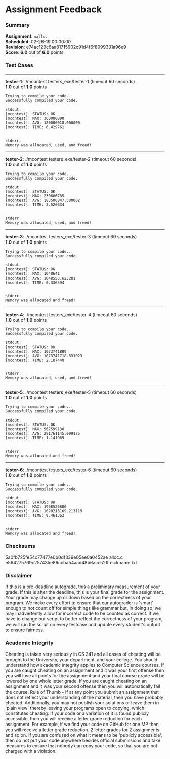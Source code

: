 # Assignment Feedback

### Summary

**Assignment**: `malloc`  
**Scheduled**: 02-26-19 00:00:00  
**Revision**: e74ac129c6aa81715902c91d4f6f8099331a96e9  
**Score**: **6.0** out of **6.0** points

### Test Cases
---

**tester-1**: ./mcontest testers_exe/tester-1 (timeout 60 seconds)  
**1.0** out of **1.0** points
```
Trying to compile your code...
Successfully compiled your code.

stdout:
[mcontest]: STATUS: OK
[mcontest]: MAX: 360000000
[mcontest]: AVG: 180000018.000000
[mcontest]: TIME: 6.429761


stderr:
Memory was allocated, used, and freed!
```
---

**tester-2**: ./mcontest testers_exe/tester-2 (timeout 60 seconds)  
**1.0** out of **1.0** points
```
Trying to compile your code...
Successfully compiled your code.

stdout:
[mcontest]: STATUS: OK
[mcontest]: MAX: 230686785
[mcontest]: AVG: 183500847.500002
[mcontest]: TIME: 3.526634


stderr:
Memory was allocated, used, and freed!
```
---

**tester-3**: ./mcontest testers_exe/tester-3 (timeout 60 seconds)  
**1.0** out of **1.0** points
```
Trying to compile your code...
Successfully compiled your code.

stdout:
[mcontest]: STATUS: OK
[mcontest]: MAX: 1048641
[mcontest]: AVG: 1048553.623281
[mcontest]: TIME: 0.336594


stderr:
Memory was allocated and freed!
```
---

**tester-4**: ./mcontest testers_exe/tester-4 (timeout 60 seconds)  
**1.0** out of **1.0** points
```
Trying to compile your code...
Successfully compiled your code.

stdout:
[mcontest]: STATUS: OK
[mcontest]: MAX: 1073741889
[mcontest]: AVG: 1073741718.331023
[mcontest]: TIME: 2.107440


stderr:
Memory was allocated, used, and freed!
```
---

**tester-5**: ./mcontest testers_exe/tester-5 (timeout 60 seconds)  
**1.0** out of **1.0** points
```
Trying to compile your code...
Successfully compiled your code.

stdout:
[mcontest]: STATUS: OK
[mcontest]: MAX: 567599130
[mcontest]: AVG: 291761145.009175
[mcontest]: TIME: 1.141969


stderr:
Memory was allocated and freed!
```
---

**tester-6**: ./mcontest testers_exe/tester-6 (timeout 60 seconds)  
**1.0** out of **1.0** points
```
Trying to compile your code...
Successfully compiled your code.

stdout:
[mcontest]: STATUS: OK
[mcontest]: MAX: 1968526806
[mcontest]: AVG: 1628215169.213115
[mcontest]: TIME: 9.461362


stderr:
Memory was allocated and freed!
```
### Checksums

5a0fb725fe54c77477e0b0df339e05ee0a0452ae alloc.c  
e564275769c257435e86ccba54aad48b6acc52ff nickname.txt


### Disclaimer
If this is a pre-deadline autograde, this a preliminary measurement of your grade.
If this is after the deadline, this is your final grade for the assignment.
Your grade may change up or down based on the correctness of your program.
We make every effort to ensure that our autograder is 'smart' enough to not count off
for simple things like grammar but, in doing so, we may inadvertently allow for
incorrect code to be counted as correct.
If we have to change our script to better reflect the correctness of your program,
we will run the script on every testcase and update every student's output to ensure fairness.



### Academic Integrity
Cheating is taken very seriously in CS 241 and all cases of cheating will be brought to the University, your department, and your college.
You should understand how academic integrity applies to Computer Science courses.
If you are caught cheating on an assignment and it was your first offense then you will lose all points for the assignment and your final course
grade will be lowered by one whole letter grade. If you are caught cheating on an assignment and it was your second offense then you will automatically fail the course.
Rule of Thumb - If at any point you submit an assignment that does not reflect your understanding of the material, then you have probably cheated.
Additionally, you may not publish your solutions or leave them in 'plain view' thereby leaving your programs open to copying, which constitutes cheating.
If your code or a variation of it is found publicly accessible, then you will receive a letter grade reduction for each assignment.
For example, if we find your code on GitHub for one MP then you will receive a letter grade reduction. 2 letter grades for 2 assignments and so on.
If you are confused on what it means to be 'publicly accessible', then do not put your code anywhere besides official submissions and take measures
to ensure that nobody can copy your code, so that you are not charged with a violation.


